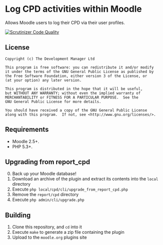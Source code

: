 Log CPD activities within Moodle
================================

Allows Moodle users to log their CPD via their user profiles.

[![Scrutinizer Code Quality](https://scrutinizer-ci.com/g/LukeCarrier/moodle-local_cpd/badges/quality-score.png?b=master)](https://scrutinizer-ci.com/g/LukeCarrier/moodle-local_cpd/?branch=master)

License
-------

    Copyright (c) The Development Manager Ltd

    This program is free software: you can redistribute it and/or modify
    it under the terms of the GNU General Public License as published by
    the Free Software Foundation, either version 3 of the License, or
    (at your option) any later version.

    This program is distributed in the hope that it will be useful,
    but WITHOUT ANY WARRANTY; without even the implied warranty of
    MERCHANTABILITY or FITNESS FOR A PARTICULAR PURPOSE.  See the
    GNU General Public License for more details.

    You should have received a copy of the GNU General Public License
    along with this program.  If not, see <http://www.gnu.org/licenses/>.

Requirements
------------

* Moodle 2.5+.
* PHP 5.3+.

Upgrading from report_cpd
-------------------------

0. Back up your Moodle database!
1. Download an archive of the plugin and extract its contents into the ```local``` directory
2. Execute ```php local/cpd/cli/upgrade_from_report_cpd.php```
3. Remove the ```report/cpd``` directory
4. Execute ```php admin/cli/upgrade.php```

Building
--------

1. Clone this repository, and ````cd```` into it
2. Execute ````make```` to generate a zip file containing the plugin
3. Upload to the ````moodle.org```` plugins site
